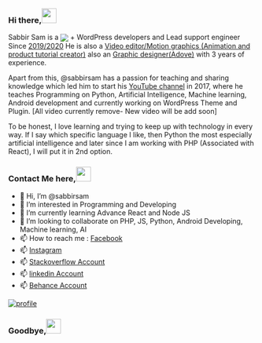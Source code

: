 
### Hi there,<img src="https://i.pinimg.com/originals/95/c1/0b/95c10ba02011d6474b609c9b5adcc411.gif" width="30">

Sabbir Sam is a <a href="https://www.youtube.com/channel/UCSuyK8ufCNX-eO4WQJ5u5tA"><img align="center" src="https://img.shields.io/badge/Full%20Stack-Engineer-brightgreen"/></a> + WordPress developers and Lead support engineer Since <a href="https://www.facebook.com/wppool.dev/">2019/2020</a>
He is also a <a href="#">Video editor/Motion graphics (Animation and product tutorial creator)</a> also an <a href="https://www.behance.net/mdsabbirahmed-sam">Graphic designer(Adove)</a> with 3 years of experience.

Apart from this, @sabbirsam has a passion for teaching and sharing knowledge which led him to start his [YouTube channel](https://www.youtube.com/channel/UCSuyK8ufCNX-eO4WQJ5u5tA) in 2017, where he teaches Programming on Python, Artificial Intelligence, Machine learning, Android development and currently working on WordPress Theme and Plugin. [All video currently remove- New video will be add soon]

To be honest, I love learning and trying to keep up with technology in every way. If I say which specific language I like, then Python the most especially artificial intelligence and later since I am working with PHP (Associated with React), I will put it in 2nd option.

</p>

### Contact Me here,<img src="https://i.pinimg.com/originals/95/c1/0b/95c10ba02011d6474b609c9b5adcc411.gif" width="30">
- 👋 Hi, I’m @sabbirsam
- 👀 I’m interested in Programming and Developing
- 🌱 I’m currently learning Advance React and Node JS
- 💞️ I’m looking to collaborate on PHP, JS, Python, Android Developing, Machine learning, AI 
- 📫 How to reach me : [Facebook](https://www.facebook.com/itssabbirsam/) 
- 📫 [Instagram](https://www.instagram.com/_sabbirahmedsam/)
- 📫 [Stackoverflow Account](https://stackoverflow.com/users/15795183/sabbir-sam?fbclid=IwAR0002Z0Zu6olKuHLBhmS5Rm95jaBB6O3lcWD6dYuOiOQsmSDBc-H0q3CH8)
- 📫 [linkedin Account](https://www.linkedin.com/in/md-sabbir-ahmed-sam-wp)
- 📫 [Behance Account](https://www.behance.net/mdsabbirahmed-sam)

<a href="https://www.youtube.com/channel/UCSuyK8ufCNX-eO4WQJ5u5tA" target="_blank">
<img src="https://scontent.fdac8-1.fna.fbcdn.net/v/t39.30808-6/304910621_1420119095138925_1827120325647981802_n.jpg?_nc_cat=108&ccb=1-7&_nc_sid=09cbfe&_nc_ohc=oMCpFJXpre4AX_c5u3S&_nc_ht=scontent.fdac8-1.fna&oh=00_AT9uBhJl4fDlCsvH_vlHYvZuP7xwXXFW3Sg5XBIORxTCug&oe=63201459" alt="profile" />
</a>

### Goodbye,<img src="https://i.pinimg.com/originals/95/c1/0b/95c10ba02011d6474b609c9b5adcc411.gif" width="30">
